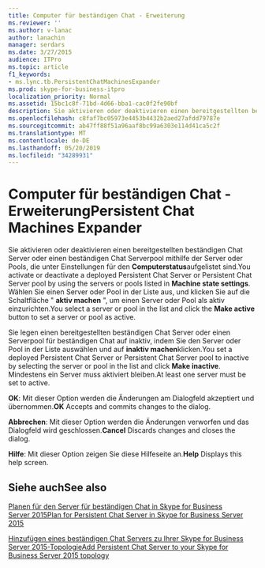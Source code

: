 ```yaml
---
title: Computer für beständigen Chat - Erweiterung
ms.reviewer: ''
ms.author: v-lanac
author: lanachin
manager: serdars
ms.date: 3/27/2015
audience: ITPro
ms.topic: article
f1_keywords:
- ms.lync.tb.PersistentChatMachinesExpander
ms.prod: skype-for-business-itpro
localization_priority: Normal
ms.assetid: 15bc1c8f-71bd-4d66-bba1-cac0f2fe90bf
description: Sie aktivieren oder deaktivieren einen bereitgestellten beständigen Chat Server oder einen beständigen Chat Serverpool mithilfe der Server oder Pools, die unter Einstellungen für den Computerstatus aufgelistet sind. Wählen Sie einen Server oder Pool in der Liste aus, und klicken Sie auf die Schaltfläche "aktiv machen", um einen Server oder Pool als aktiv einzurichten.
ms.openlocfilehash: c8faf7bc05973e4453b4432b2aed27afdd79787e
ms.sourcegitcommit: ab47ff88f51a96aaf8bc99a6303e114d41ca5c2f
ms.translationtype: MT
ms.contentlocale: de-DE
ms.lasthandoff: 05/20/2019
ms.locfileid: "34289931"
---
```

# <a name="persistent-chat-machines-expander"></a><span data-ttu-id="8655d-104">Computer für beständigen Chat - Erweiterung</span><span class="sxs-lookup"><span data-stu-id="8655d-104">Persistent Chat Machines Expander</span></span>
 
<span data-ttu-id="8655d-105">Sie aktivieren oder deaktivieren einen bereitgestellten beständigen Chat Server oder einen beständigen Chat Serverpool mithilfe der Server oder Pools, die unter Einstellungen für den **Computerstatus**aufgelistet sind.</span><span class="sxs-lookup"><span data-stu-id="8655d-105">You activate or deactivate a deployed Persistent Chat Server or Persistent Chat Server pool by using the servers or pools listed in **Machine state settings**.</span></span> <span data-ttu-id="8655d-106">Wählen Sie einen Server oder Pool in der Liste aus, und klicken Sie auf die Schaltfläche " **aktiv machen** ", um einen Server oder Pool als aktiv einzurichten.</span><span class="sxs-lookup"><span data-stu-id="8655d-106">You select a server or pool in the list and click the **Make active** button to set a server or pool as active.</span></span>
  
<span data-ttu-id="8655d-107">Sie legen einen bereitgestellten beständigen Chat Server oder einen Serverpool für beständigen Chat auf inaktiv, indem Sie den Server oder Pool in der Liste auswählen und auf **inaktiv machen**klicken.</span><span class="sxs-lookup"><span data-stu-id="8655d-107">You set a deployed Persistent Chat Server or Persistent Chat Server pool to inactive by selecting the server or pool in the list and click **Make inactive**.</span></span> <span data-ttu-id="8655d-108">Mindestens ein Server muss aktiviert bleiben.</span><span class="sxs-lookup"><span data-stu-id="8655d-108">At least one server must be set to active.</span></span>
  
 <span data-ttu-id="8655d-109">**OK**: Mit dieser Option werden die Änderungen am Dialogfeld akzeptiert und übernommen.</span><span class="sxs-lookup"><span data-stu-id="8655d-109">**OK** Accepts and commits changes to the dialog.</span></span>
  
 <span data-ttu-id="8655d-110">**Abbrechen**: Mit dieser Option werden die Änderungen verworfen und das Dialogfeld wird geschlossen.</span><span class="sxs-lookup"><span data-stu-id="8655d-110">**Cancel** Discards changes and closes the dialog.</span></span>
  
 <span data-ttu-id="8655d-111">**Hilfe**: Mit dieser Option zeigen Sie diese Hilfeseite an.</span><span class="sxs-lookup"><span data-stu-id="8655d-111">**Help** Displays this help screen.</span></span>
  
## <a name="see-also"></a><span data-ttu-id="8655d-112">Siehe auch</span><span class="sxs-lookup"><span data-stu-id="8655d-112">See also</span></span>

[<span data-ttu-id="8655d-113">Planen für den Server für beständigen Chat in Skype for Business Server 2015</span><span class="sxs-lookup"><span data-stu-id="8655d-113">Plan for Persistent Chat Server in Skype for Business Server 2015</span></span>](../../plan-your-deployment/persistent-chat-server/persistent-chat-server.md)
  
[<span data-ttu-id="8655d-114">Hinzufügen eines beständigen Chat Servers zu Ihrer Skype for Business Server 2015-Topologie</span><span class="sxs-lookup"><span data-stu-id="8655d-114">Add Persistent Chat Server to your Skype for Business Server 2015 topology</span></span>](../../deploy/deploy-persistent-chat-server/add-persistent-chat-server.md)
